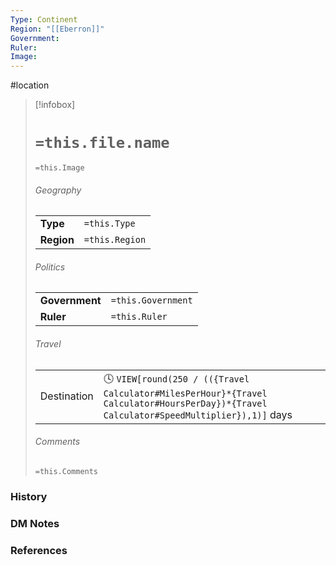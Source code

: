 ```yaml
---
Type: Continent
Region: "[[Eberron]]"
Government: 
Ruler: 
Image: 
---
```


 #location

> [!infobox]
> # `=this.file.name`
> `=this.Image`
> ###### Geography
> |  |  |
> | ---- | ---- |
> | **Type** | `=this.Type` |
> | **Region** | `=this.Region` |
> ###### Politics
> |  |  |
> | ---- | ---- |
> | **Government** | `=this.Government` |
> | **Ruler** | `=this.Ruler` |
> ###### Travel
> |  |  |
> | ---- | ---- |
> | Destination | 🕓 `VIEW[round(250 / (({Travel Calculator#MilesPerHour}*{Travel Calculator#HoursPerDay})*{Travel Calculator#SpeedMultiplier}),1)]` days |
> ###### Comments
> `=this.Comments`



### History



### DM Notes



### References
